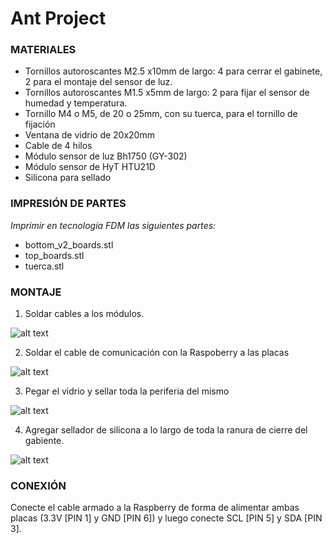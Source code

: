# Ant Project

### MATERIALES

- Tornillos autoroscantes M2.5 x10mm de largo: 4 para cerrar el gabinete, 2 para el montaje del sensor de luz.
- Tornillos autoroscantes M1.5 x5mm de largo: 2 para fijar el sensor de humedad y temperatura.
- Tornillo M4 o M5, de 20 o 25mm, con su tuerca, para el tornillo de fijación
- Ventana de vidrio de 20x20mm
- Cable de 4 hilos
- Módulo sensor de luz Bh1750 (GY-302)
- Módulo sensor de HyT HTU21D
- Silicona para sellado

### IMPRESIÓN DE PARTES

*Imprimir en tecnología FDM las siguientes partes:*
- bottom_v2_boards.stl
- top_boards.stl
- tuerca.stl

### MONTAJE

1. Soldar cables a los módulos.

![alt text](https://github.com/prototipado/ant_recorder/blob/main/Hardware/Imagenes/img_10.jpg)

2. Soldar el cable de comunicación con la Raspoberry a las placas

![alt text](https://github.com/prototipado/ant_recorder/blob/main/Hardware/Imagenes/img_10.jpg)

3. Pegar el vidrio y sellar toda la periferia del mismo

![alt text](https://github.com/prototipado/ant_recorder/blob/main/Hardware/Imagenes/img_4.jpg)

4. Agregar sellador de silicona a lo largo de toda la ranura de cierre del gabiente.

![alt text](https://github.com/prototipado/ant_recorder/blob/main/Hardware/Imagenes/img_3.jpg)

### CONEXIÓN
Conecte el cable armado a la Raspberry de forma de alimentar ambas placas (3.3V [PIN 1] y GND [PIN 6]) y luego conecte SCL [PIN 5] y SDA [PIN 3].
